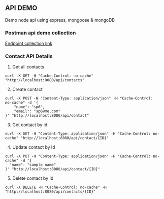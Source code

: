 ## API DEMO
Demo node api using express, mongoose & mongoDB

### Postman api demo collection

[Endpoint collection link](https://www.getpostman.com/collections/a82ec0d062ee11b1140c)

### Contact API Details

1. Get all contacts

```text
curl -X GET -H "Cache-Control: no-cache" "http://localhost:8080/api/contacts"
```

2. Create contact

```text
curl -X POST -H "Content-Type: application/json" -H "Cache-Control: no-cache" -d '{
    "name": "sp6",
    "email": "sp6@me.com"
}' "http://localhost:8080/api/contact"
```

3. Get contact by Id
```text
curl -X GET -H "Content-Type: application/json" -H "Cache-Control: no-cache" "http://localhost:8080/api/contact/{ID}"
```

4. Update contact by Id
```text
curl -X PUT -H "Content-Type: application/json" -H "Cache-Control: no-cache" -d '{
  "name": "sample name"
}' "http://localhost:8080/api/contact/{ID}"
```

5. Delete contact by Id
```text
curl -X DELETE -H "Cache-Control: no-cache" -H "http://localhost:8080/api/contacts/{ID}"
```